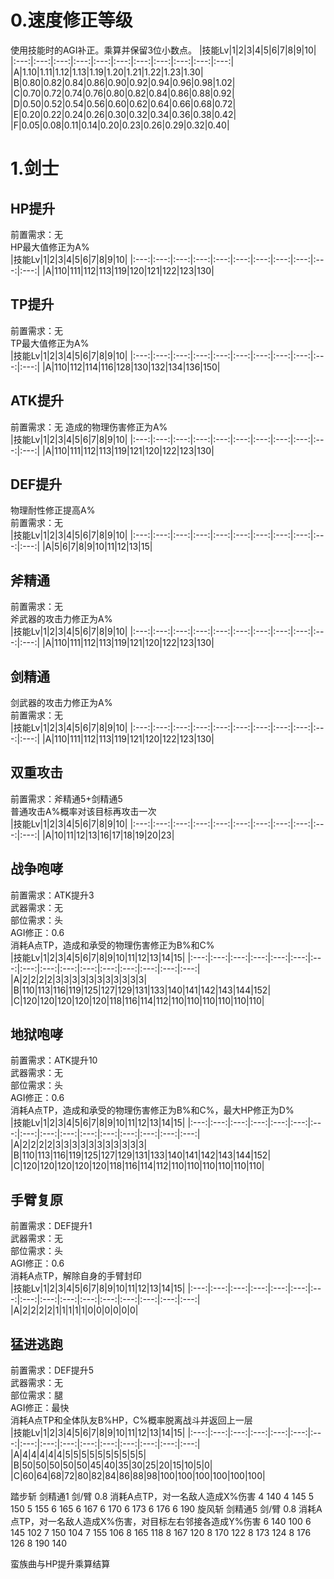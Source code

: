 # 0.速度修正等级
使用技能时的AGI补正。乘算并保留3位小数点。
|技能Lv|1|2|3|4|5|6|7|8|9|10|
|:---:|:---:|:---:|:---:|:---:|:---:|:---:|:---:|:---:|:---:|:---:|
|A|1.10|1.11|1.12|1.13|1.19|1.20|1.21|1.22|1.23|1.30|
|B|0.80|0.82|0.84|0.86|0.90|0.92|0.94|0.96|0.98|1.02|
|C|0.70|0.72|0.74|0.76|0.80|0.82|0.84|0.86|0.88|0.92|
|D|0.50|0.52|0.54|0.56|0.60|0.62|0.64|0.66|0.68|0.72|
|E|0.20|0.22|0.24|0.26|0.30|0.32|0.34|0.36|0.38|0.42|
|F|0.05|0.08|0.11|0.14|0.20|0.23|0.26|0.29|0.32|0.40|

# 1.剑士
## HP提升
前置需求：无<br>
HP最大值修正为A%<br>
|技能Lv|1|2|3|4|5|6|7|8|9|10|
|:---:|:---:|:---:|:---:|:---:|:---:|:---:|:---:|:---:|:---:|:---:|
|A|110|111|112|113|119|120|121|122|123|130|


## TP提升
前置需求：无<br>
TP最大值修正为A%<br>
|技能Lv|1|2|3|4|5|6|7|8|9|10|
|:---:|:---:|:---:|:---:|:---:|:---:|:---:|:---:|:---:|:---:|:---:|
|A|110|112|114|116|128|130|132|134|136|150|

## ATK提升
前置需求：无
造成的物理伤害修正为A%<br>
|技能Lv|1|2|3|4|5|6|7|8|9|10|
|:---:|:---:|:---:|:---:|:---:|:---:|:---:|:---:|:---:|:---:|:---:|
|A|110|111|112|113|119|121|120|122|123|130|

## DEF提升
物理耐性修正提高A%<br>
前置需求：无<br>
|技能Lv|1|2|3|4|5|6|7|8|9|10|
|:---:|:---:|:---:|:---:|:---:|:---:|:---:|:---:|:---:|:---:|:---:|
|A|5|6|7|8|9|10|11|12|13|15|

## 斧精通
前置需求：无<br>
斧武器的攻击力修正为A%<br>
|技能Lv|1|2|3|4|5|6|7|8|9|10|
|:---:|:---:|:---:|:---:|:---:|:---:|:---:|:---:|:---:|:---:|:---:|
|A|110|111|112|113|119|121|120|122|123|130|

## 剑精通
剑武器的攻击力修正为A%<br>
前置需求：无<br>
|技能Lv|1|2|3|4|5|6|7|8|9|10|
|:---:|:---:|:---:|:---:|:---:|:---:|:---:|:---:|:---:|:---:|:---:|
|A|110|111|112|113|119|121|120|122|123|130|

## 双重攻击
前置需求：斧精通5+剑精通5<br>
普通攻击A%概率对该目标再攻击一次<br>
|技能Lv|1|2|3|4|5|6|7|8|9|10|
|:---:|:---:|:---:|:---:|:---:|:---:|:---:|:---:|:---:|:---:|:---:|
|A|10|11|12|13|16|17|18|19|20|23|

## 战争咆哮
前置需求：ATK提升3<br>
武器需求：无<br>
部位需求：头<br>
AGI修正：0.6<br>
消耗A点TP，造成和承受的物理伤害修正为B%和C%<br>
|技能Lv|1|2|3|4|5|6|7|8|9|10|11|12|13|14|15|
|:---:|:---:|:---:|:---:|:---:|:---:|:---:|:---:|:---:|:---:|:---:|:---:|:---:|:---:|:---:|:---:|
|A|2|2|2|2|3|3|3|3|3|3|3|3|3|3|3|
|B|110|113|116|119|125|127|129|131|133|140|141|142|143|144|152|
|C|120|120|120|120|120|118|116|114|112|110|110|110|110|110|110|

## 地狱咆哮
前置需求：ATK提升10<br>
武器需求：无<br>
部位需求：头<br>
AGI修正：0.6<br>
消耗A点TP，造成和承受的物理伤害修正为B%和C%，最大HP修正为D%<br>
|技能Lv|1|2|3|4|5|6|7|8|9|10|11|12|13|14|15|
|:---:|:---:|:---:|:---:|:---:|:---:|:---:|:---:|:---:|:---:|:---:|:---:|:---:|:---:|:---:|:---:|
|A|2|2|2|2|3|3|3|3|3|3|3|3|3|3|3|
|B|110|113|116|119|125|127|129|131|133|140|141|142|143|144|152|
|C|120|120|120|120|120|118|116|114|112|110|110|110|110|110|110|

## 手臂复原
前置需求：DEF提升1<br>
武器需求：无<br>
部位需求：头<br>
AGI修正：0.6<br>
消耗A点TP，解除自身的手臂封印<br>
|技能Lv|1|2|3|4|5|6|7|8|9|10|11|12|13|14|15|
|:---:|:---:|:---:|:---:|:---:|:---:|:---:|:---:|:---:|:---:|:---:|:---:|:---:|:---:|:---:|:---:|
|A|2|2|2|2|1|1|1|1|1|0|0|0|0|0|0|

## 猛进逃跑
前置需求：DEF提升5<br>
武器需求：无<br>
部位需求：腿<br>
AGI修正：最快<br>
消耗A点TP和全体队友B%HP，C%概率脱离战斗并返回上一层<br>
|技能Lv|1|2|3|4|5|6|7|8|9|10|11|12|13|14|15|
|:---:|:---:|:---:|:---:|:---:|:---:|:---:|:---:|:---:|:---:|:---:|:---:|:---:|:---:|:---:|:---:|
|A|4|4|4|4|4|5|5|5|5|5|5|5|5|5|5|
|B|50|50|50|50|50|45|40|35|30|25|20|15|10|5|0|
|C|60|64|68|72|80|82|84|86|88|98|100|100|100|100|100|100|



踏步斩	剑精通1	剑/臂	0.8	消耗A点TP，对一名敌人造成X%伤害	4 140	4 145	5 150	5 155	6 165	6 167	6 170	6 173	6 176	6 190
旋风斩	剑精通5	剑/臂	0.8	消耗A点TP，对一名敌人造成X%伤害，对目标左右邻接各造成Y%伤害	6 140 100	6 145 102	7 150 104	7 155 106	8 165 118	8 167 120	8 170 122	8 173 124	8 176 126	8 190 140

蛮族曲与HP提升乘算结算
